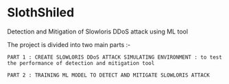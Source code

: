 # SlothShiled
Detection and Mitigation of Slowloris DDoS attack using ML tool

The project is divided into two main parts :-

```PART 1 : CREATE SLOWLORIS DDoS ATTACK SIMULATING ENVIRONMENT : to test the performance of detection and mitigation tool ```

```PART 2 : TRAINING ML MODEL TO DETECT AND MITIGATE SLOWLORIS ATTACK ```
